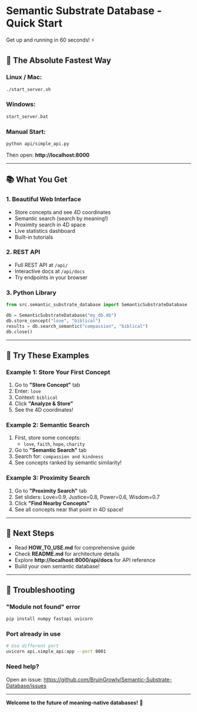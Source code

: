 # Semantic Substrate Database - Quick Start

Get up and running in 60 seconds! ⚡

## 🚀 The Absolute Fastest Way

### Linux / Mac:
```bash
./start_server.sh
```

### Windows:
```bash
start_server.bat
```

### Manual Start:
```bash
python api/simple_api.py
```

Then open: **http://localhost:8000**

---

## 📚 What You Get

### 1. Beautiful Web Interface
- Store concepts and see 4D coordinates
- Semantic search (search by meaning!)
- Proximity search in 4D space
- Live statistics dashboard
- Built-in tutorials

### 2. REST API
- Full REST API at `/api/`
- Interactive docs at `/api/docs`
- Try endpoints in your browser

### 3. Python Library
```python
from src.semantic_substrate_database import SemanticSubstrateDatabase

db = SemanticSubstrateDatabase("my_db.db")
db.store_concept("love", "biblical")
results = db.search_semantic("compassion", "biblical")
db.close()
```

---

## 🎯 Try These Examples

### Example 1: Store Your First Concept

1. Go to **"Store Concept"** tab
2. Enter: `love`
3. Context: `biblical`
4. Click **"Analyze & Store"**
5. See the 4D coordinates!

### Example 2: Semantic Search

1. First, store some concepts:
   - `love`, `faith`, `hope`, `charity`
2. Go to **"Semantic Search"** tab
3. Search for: `compassion and kindness`
4. See concepts ranked by semantic similarity!

### Example 3: Proximity Search

1. Go to **"Proximity Search"** tab
2. Set sliders: Love=0.9, Justice=0.8, Power=0.6, Wisdom=0.7
3. Click **"Find Nearby Concepts"**
4. See all concepts near that point in 4D space!

---

## 📖 Next Steps

- Read **HOW_TO_USE.md** for comprehensive guide
- Check **README.md** for architecture details
- Explore **http://localhost:8000/api/docs** for API reference
- Build your own semantic database!

---

## 🔧 Troubleshooting

### "Module not found" error
```bash
pip install numpy fastapi uvicorn
```

### Port already in use
```bash
# Use different port
uvicorn api.simple_api:app --port 8001
```

### Need help?
Open an issue: https://github.com/BruinGrowly/Semantic-Substrate-Database/issues

---

**Welcome to the future of meaning-native databases!** 🌌
